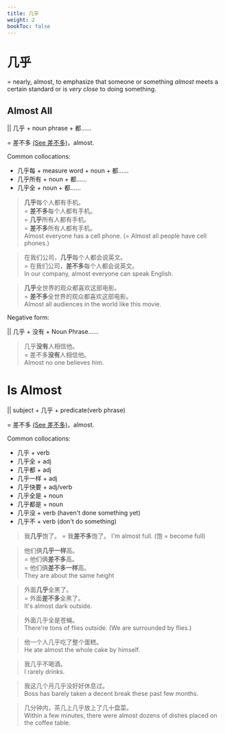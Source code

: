 ```yaml
---
title: 几乎
weight: 2
bookToc: false
---
```


# 几乎

= nearly, almost, to emphasize that someone or something *almost* meets a certain standard or is *very close* to doing something.

## Almost All

|| 几乎 + noun phrase + 都……

= 差不多 [(See 差不多)](/chabuduo)，almost.

Common collocations:

- 几乎每 + measure word + noun + 都……
- 几乎所有 + noun + 都……
- 几乎全 + noun + 都……

> **几乎**每个人都有手机。  
= **差不多**每个人都有手机。  
= **几乎**所有人都有手机。  
= **差不多**所有人都有手机。  
Almost everyone has a cell phone. (= Almost all people have cell phones.)

> 在我们公司，**几乎**每个人都会说英文。  
= 在我们公司，**差不多**每个人都会说英文。  
In our company, almost everyone can speak English.

> **几乎**全世界的观众都喜欢这部电影。  
= **差不多**全世界的观众都喜欢这部电影。  
Almost all audiences in the world like this movie.

Negative form:

|| 几乎 + 没有 + Noun Phrase…… 

> 几乎**没有**人相信他。  
= 差不多**没有**人相信他。  
Almost no one believes him.

# Is Almost

|| subject + 几乎 + predicate(verb phrase)

= 差不多 [(See 差不多)](/chabuduo)，almost.

Common collocations:

- 几乎 + verb
- 几乎全 + adj
- 几乎都 + adj
- 几乎一样 + adj
- 几乎快要 + adj/verb
- 几乎全是 + noun
- 几乎都是 + noun
- 几乎没 + verb (haven't done something yet)
- 几乎不 + verb (don't do something)

> 我**几乎**饱了。
= 我**差不多**饱了。
I'm almost full. (饱 = become full)

> 他们俩**几乎一样**高。  
= 他们俩**差不多**高。  
= 他们俩**差不多一样**高。  
They are about the same height

> 外面**几乎**全黑了。  
= 外面**差不多**全黑了。  
It's almost dark outside.

> 外面几乎全是苍蝇。  
There're tons of flies outside. (We are surrounded by flies.)

> 他一个人几乎吃了整个蛋糕。  
He ate almost the whole cake by himself.

> 我几乎不喝酒。  
I rarely drinks.

> 我这几个月几乎没好好休息过。  
Boss has barely taken a decent break these past few months.

> 几分钟内，茶几上几乎放上了几十盘菜。  
Within a few minutes, there were almost dozens of dishes placed on the coffee table.
